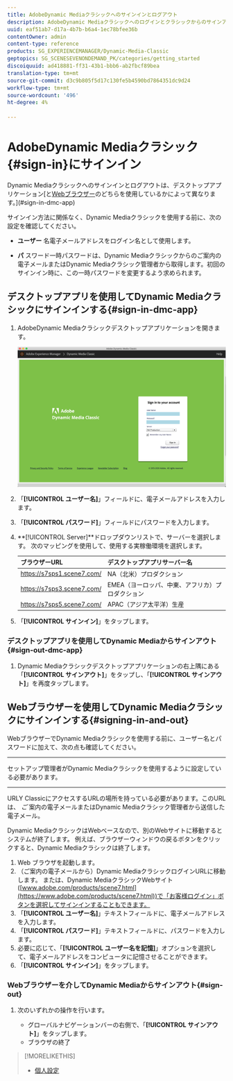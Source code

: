 ```yaml
---
title: AdobeDynamic Mediaクラシックへのサインインとログアウト
description: AdobeDynamic Mediaクラシックへのログインとクラシックからのサインアウト、および北米(NA)、ヨーロッパ、中東、アフリカ(EMEA)、アジア太平洋(APAC)の本番環境サーバーへの接続について説明します。
uuid: eaf51ab7-d17a-4b7b-b6a4-1ec78bfee36b
contentOwner: admin
content-type: reference
products: SG_EXPERIENCEMANAGER/Dynamic-Media-Classic
geptopics: SG_SCENESEVENONDEMAND_PK/categories/getting_started
discoiquuid: ad418881-ff31-43b1-bbb6-ab2fbcf89bea
translation-type: tm+mt
source-git-commit: d3c9b805f5d17c130fe5b4590bd7864351dc9d24
workflow-type: tm+mt
source-wordcount: '496'
ht-degree: 4%

---
```



<!-- UPDATE THIS TOPIC AFTER DECEMBER 31, 2020!!!!! -->

# AdobeDynamic Mediaクラシック{#sign-in}にサインイン

Dynamic Mediaクラシックへのサインインとログアウトは、デスクトップアプリケーション[と[Webブラウザー](#sign-out)のどちらを使用しているかによって異なります。](#sign-in-dmc-app)

サインイン方法に関係なく、Dynamic Mediaクラシックを使用する前に、次の設定を確認してください。

* **ユーザー**
名電子メールアドレスをログイン名として使用します。

* **パ**
スワード一時パスワードは、Dynamic Mediaクラシックからのご案内の電子メールまたはDynamic Mediaクラシック管理者から取得します。初回のサインイン時に、この一時パスワードを変更するよう求められます。

## デスクトップアプリを使用してDynamic Mediaクラシックにサインインする{#sign-in-dmc-app}

1. AdobeDynamic Mediaクラシックデスクトップアプリケーションを開きます。

   ![Dynamic Mediaクラシックサインイン](/help/assets/dmclassic-login1.png)

1. 「**[!UICONTROL ユーザー名]**」フィールドに、電子メールアドレスを入力します。
1. 「**[!UICONTROL パスワード]**」フィールドにパスワードを入力します。
1. **[!UICONTROL Server]**ドロップダウンリストで、サーバーを選択します。
次のマッピングを使用して、使用する実稼働環境を選択します。

   | ブラウザーURL | デスクトップアプリサーバー名 |
   |---|---|
   | https://s7sps1.scene7.com/ | NA（北米）プロダクション |
   | https://s7sps3.scene7.com/ | EMEA（ヨーロッパ、中東、アフリカ）プロダクション |
   | https://s7sps5.scene7.com/ | APAC（アジア太平洋）生産 |

1. 「**[!UICONTROL サインイン]**」をタップします。

### デスクトップアプリを使用してDynamic Mediaからサインアウト{#sign-out-dmc-app}

1. Dynamic Mediaクラシックデスクトップアプリケーションの右上隅にある「**[!UICONTROL サインアウト]**」をタップし、「**[!UICONTROL サインアウト]**」を再度タップします。

## Webブラウザーを使用してDynamic Mediaクラシックにサインインする{#signing-in-and-out}

WebブラウザーでDynamic Mediaクラシックを使用する前に、ユーザー名とパスワードに加えて、次の点も確認してください。

* ****
セットアップ管理者がDynamic Mediaクラシックを使用するように設定している必要があります。

* ****
URLY ClassicにアクセスするURLの場所を持っている必要があります。このURLは、 
*ご* 案内の電子メールまたはDynamic Mediaクラシック管理者から送信した電子メール。

Dynamic MediaクラシックはWebベースなので、別のWebサイトに移動するとシステムが終了します。 例えば、ブラウザーウィンドウの戻るボタンをクリックすると、Dynamic Mediaクラシックは終了します。

1. Web ブラウザを起動します。
1. （ご案内の電子メールから）Dynamic MediaクラシックログインURLに移動します。 または、Dynamic MediaクラシックWebサイト([www.adobe.com/products/scene7.html](https://www.adobe.com/products/scene7.html))で「お客様ログイン」ボタンを選択してサインインすることもできます。
1. 「**[!UICONTROL ユーザー名]**」テキストフィールドに、電子メールアドレスを入力します。
1. 「**[!UICONTROL パスワード]**」テキストフィールドに、パスワードを入力します。
1. 必要に応じて、「**[!UICONTROL ユーザー名を記憶]**」オプションを選択して、電子メールアドレスをコンピュータに記憶させることができます。
1. 「**[!UICONTROL サインイン]**」をタップします。

### Webブラウザーを介してDynamic Mediaからサインアウト{#sign-out}

1. 次のいずれかの操作を行います。

   * グローバルナビゲーションバーの右側で、「**[!UICONTROL サインアウト]**」をタップします。
   * ブラウザの終了

>[!MORELIKETHIS]
>
>* [個人設定](personal-setup.md#personal_setup)

